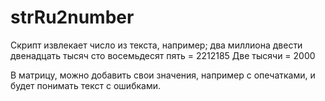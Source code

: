 # strRu2number
Скрипт извлекает число из текста,  например; два миллиона двести двенадцать тысяч сто восемьдесят пять = 2212185 Две тысячи = 2000

В матрицу, можно добавить свои значения, например с опечатками, и будет понимать текст с ошибками.
